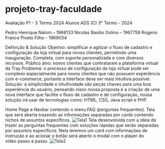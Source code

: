 # projeto-tray-faculdade
Avaliação P1 - 3 Termo 2024
Alunos ADS (C) 3° Termo - 2024 

Pedro Henrique Nalom – 1968133
Nicolas Basilio Golino – 1967759
Rogerio Franco Piveto Filho - 1969034


Definição & Solução
Objetivo: simplificar e agilizar o fluxo de cadastro e configuração da loja virtual para novos clientes, permitindo uma inauguração. Completa, com suporte personalizada e com diversos recursos.
Público alvo: novos clientes que contrataram a plataforma virtual da Tray
Problema: o processo de configuração da loja virtual pode ser complexo especialmente para novos clientes que não possuem experiência com e-commerce, portanto a interface deve ser mais intuitiva possível.
Solução: a simplicidade e intuitividade são peças chaves para uma boa experiência do usuário, pensando nisso nossa proposta é a criação de uma nova interface que facilite o fluxo de cadastro e de configuração, nossa solução irá usar de tecnologias como: HTML, CSS, Java script e PHP.

Home Page e Navbar contendo o menu FAQ (perguntas frequentes). Tela que será aberta trazendo as informações separadas por cards contendo nichos de assuntos específicos.
![Tela1](https://github.com/Piveto/projeto-tray-faculdade/assets/124380196/731a8b11-08a3-4902-8851-ad37028b8f2f)
Tela desenvolvida com a ideia de trazer as perguntas frequentes com soluções rápidas que serão separadas por assuntos específicos. Nela teremos um card com informações de instrução e ao acionar o botão será aberto o modal com o player do vídeo passo a passo.
![Tela2](https://github.com/Piveto/projeto-tray-faculdade/assets/124380196/0b26a3ab-6e95-4e2d-8bac-58a07b5ad4a7)


